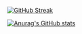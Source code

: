 

<!--
**lazem/lazem** is a ✨ _special_ ✨ repository because its `README.md` (this file) appears on your GitHub profile.

Here are some ideas to get you started:

- 🔭 I’m currently working on ...
- 🌱 I’m currently learning ...
- 👯 I’m looking to collaborate on ...
- 🤔 I’m looking for help with ...
- 💬 Ask me about ...
- 📫 How to reach me: ...
- 😄 Pronouns: ...
- ⚡ Fun fact: ...
-->
[![GitHub Streak](https://github-readme-streak-stats.herokuapp.com/?user=lazem)](https://git.io/streak-stats)


[![Anurag's GitHub stats](https://github-readme-stats.vercel.app/api?username=lazem)](https://github.com/anuraghazra/github-readme-stats)


